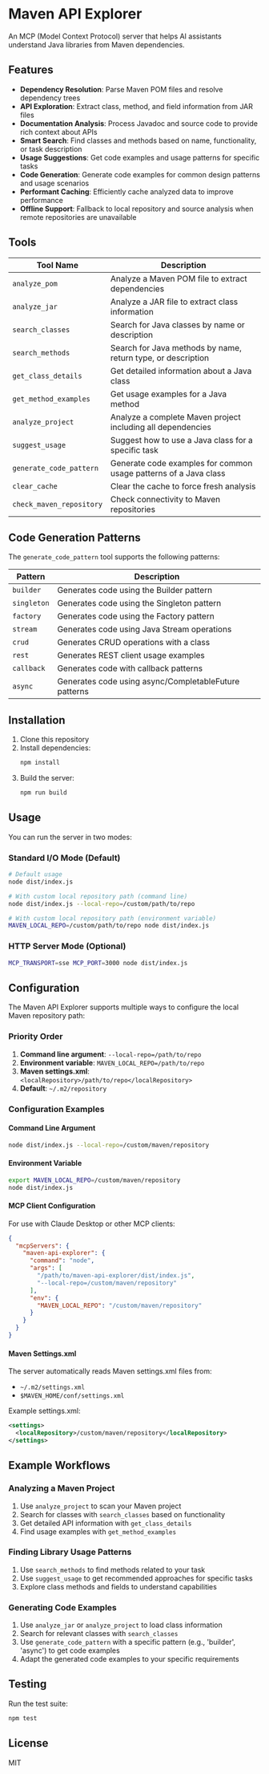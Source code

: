 # Maven API Explorer

An MCP (Model Context Protocol) server that helps AI assistants understand Java libraries from Maven dependencies.

## Features

- **Dependency Resolution**: Parse Maven POM files and resolve dependency trees
- **API Exploration**: Extract class, method, and field information from JAR files
- **Documentation Analysis**: Process Javadoc and source code to provide rich context about APIs
- **Smart Search**: Find classes and methods based on name, functionality, or task description
- **Usage Suggestions**: Get code examples and usage patterns for specific tasks
- **Code Generation**: Generate code examples for common design patterns and usage scenarios
- **Performant Caching**: Efficiently cache analyzed data to improve performance
- **Offline Support**: Fallback to local repository and source analysis when remote repositories are unavailable

## Tools

| Tool Name | Description |
|-----------|-------------|
| `analyze_pom` | Analyze a Maven POM file to extract dependencies |
| `analyze_jar` | Analyze a JAR file to extract class information |
| `search_classes` | Search for Java classes by name or description |
| `search_methods` | Search for Java methods by name, return type, or description |
| `get_class_details` | Get detailed information about a Java class |
| `get_method_examples` | Get usage examples for a Java method |
| `analyze_project` | Analyze a complete Maven project including all dependencies |
| `suggest_usage` | Suggest how to use a Java class for a specific task |
| `generate_code_pattern` | Generate code examples for common usage patterns of a Java class |
| `clear_cache` | Clear the cache to force fresh analysis |
| `check_maven_repository` | Check connectivity to Maven repositories |

## Code Generation Patterns

The `generate_code_pattern` tool supports the following patterns:

| Pattern | Description |
|---------|-------------|
| `builder` | Generates code using the Builder pattern |
| `singleton` | Generates code using the Singleton pattern |
| `factory` | Generates code using the Factory pattern |
| `stream` | Generates code using Java Stream operations |
| `crud` | Generates CRUD operations with a class |
| `rest` | Generates REST client usage examples |
| `callback` | Generates code with callback patterns |
| `async` | Generates code using async/CompletableFuture patterns |

## Installation

1. Clone this repository
2. Install dependencies:
   ```bash
   npm install
   ```
3. Build the server:
   ```bash
   npm run build
   ```

## Usage

You can run the server in two modes:

### Standard I/O Mode (Default)

```bash
# Default usage
node dist/index.js

# With custom local repository path (command line)
node dist/index.js --local-repo=/custom/path/to/repo

# With custom local repository path (environment variable)
MAVEN_LOCAL_REPO=/custom/path/to/repo node dist/index.js
```

### HTTP Server Mode (Optional)

```bash
MCP_TRANSPORT=sse MCP_PORT=3000 node dist/index.js
```

## Configuration

The Maven API Explorer supports multiple ways to configure the local Maven repository path:

### Priority Order
1. **Command line argument**: `--local-repo=/path/to/repo`
2. **Environment variable**: `MAVEN_LOCAL_REPO=/path/to/repo`
3. **Maven settings.xml**: `<localRepository>/path/to/repo</localRepository>`
4. **Default**: `~/.m2/repository`

### Configuration Examples

#### Command Line Argument
```bash
node dist/index.js --local-repo=/custom/maven/repository
```

#### Environment Variable
```bash
export MAVEN_LOCAL_REPO=/custom/maven/repository
node dist/index.js
```

#### MCP Client Configuration
For use with Claude Desktop or other MCP clients:

```json
{
  "mcpServers": {
    "maven-api-explorer": {
      "command": "node",
      "args": [
        "/path/to/maven-api-explorer/dist/index.js",
        "--local-repo=/custom/maven/repository"
      ],
      "env": {
        "MAVEN_LOCAL_REPO": "/custom/maven/repository"
      }
    }
  }
}
```

#### Maven Settings.xml
The server automatically reads Maven settings.xml files from:
- `~/.m2/settings.xml`
- `$MAVEN_HOME/conf/settings.xml`

Example settings.xml:
```xml
<settings>
  <localRepository>/custom/maven/repository</localRepository>
</settings>
```

## Example Workflows

### Analyzing a Maven Project

1. Use `analyze_project` to scan your Maven project
2. Search for classes with `search_classes` based on functionality
3. Get detailed API information with `get_class_details`
4. Find usage examples with `get_method_examples`

### Finding Library Usage Patterns

1. Use `search_methods` to find methods related to your task
2. Use `suggest_usage` to get recommended approaches for specific tasks
3. Explore class methods and fields to understand capabilities

### Generating Code Examples

1. Use `analyze_jar` or `analyze_project` to load class information
2. Search for relevant classes with `search_classes`
3. Use `generate_code_pattern` with a specific pattern (e.g., 'builder', 'async') to get code examples
4. Adapt the generated code examples to your specific requirements

## Testing

Run the test suite:

```bash
npm test
```

## License

MIT